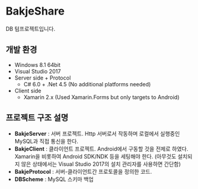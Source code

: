 # BakjeShare

DB 텀프로젝트입니다.

## 개발 환경

- Windows 8.1 64bit
- Visual Studio 2017
- Server side + Protocol
	- C# 6.0 + .Net 4.5 (No additional platforms needed)
- Client side
	- Xamarin 2.x (Used Xamarin.Forms but only targets to Android)

## 프로젝트 구조 설명

- **BakjeServer** : 서버 프로젝트. Http 서버로서 작동하며 로컬에서 실행중인 MySQL과 직접 통신을 한다.
- **BakjeClient** : 클라이언트 프로젝트. Android에서 구동할 것을 전제로 하였다. Xamarin을 비롯하여 Android SDK/NDK 등을 세팅해야 한다. (아무것도 설치되지 않은 상태에서는 Visual Studio 2017의 설치 관리자를 사용하면 간단함)
- **BakjeProtocol** : 서버-클라이언트간 프로토콜을 정의한 코드.
- **DBScheme** : MySQL 스키마 백업


